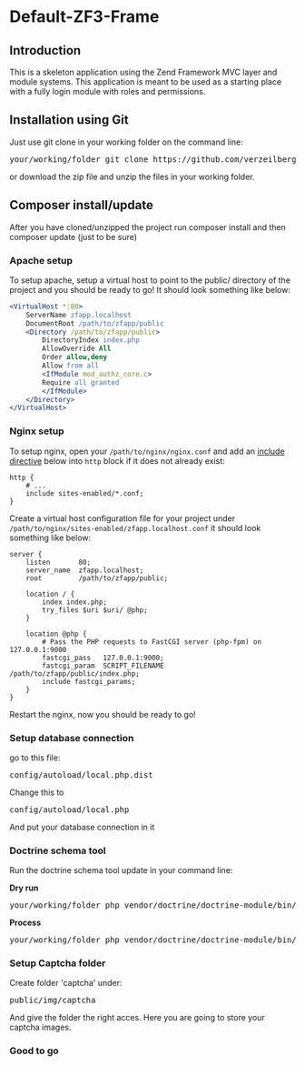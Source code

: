 # Default-ZF3-Frame

## Introduction

This is a skeleton application using the Zend Framework MVC layer and module
systems. This application is meant to be used as a starting place with a fully login module with roles and permissions. 

## Installation using Git

Just use git clone in your working folder on the command line:

<pre>
your/working/folder git clone https://github.com/verzeilberg/Default-ZF3-frame.git . 
</pre>

or download the zip file and unzip the files in your working folder.

## Composer install/update

After you have cloned/unzipped the project run composer install and then composer update (just to be sure)


### Apache setup

To setup apache, setup a virtual host to point to the public/ directory of the
project and you should be ready to go! It should look something like below:

```apache
<VirtualHost *:80>
    ServerName zfapp.localhost
    DocumentRoot /path/to/zfapp/public
    <Directory /path/to/zfapp/public>
        DirectoryIndex index.php
        AllowOverride All
        Order allow,deny
        Allow from all
        <IfModule mod_authz_core.c>
        Require all granted
        </IfModule>
    </Directory>
</VirtualHost>
```

### Nginx setup

To setup nginx, open your `/path/to/nginx/nginx.conf` and add an
[include directive](http://nginx.org/en/docs/ngx_core_module.html#include) below
into `http` block if it does not already exist:

```nginx
http {
    # ...
    include sites-enabled/*.conf;
}
```


Create a virtual host configuration file for your project under `/path/to/nginx/sites-enabled/zfapp.localhost.conf`
it should look something like below:

```nginx
server {
    listen       80;
    server_name  zfapp.localhost;
    root         /path/to/zfapp/public;

    location / {
        index index.php;
        try_files $uri $uri/ @php;
    }

    location @php {
        # Pass the PHP requests to FastCGI server (php-fpm) on 127.0.0.1:9000
        fastcgi_pass   127.0.0.1:9000;
        fastcgi_param  SCRIPT_FILENAME /path/to/zfapp/public/index.php;
        include fastcgi_params;
    }
}
```

Restart the nginx, now you should be ready to go!

### Setup database connection

go to this file:

<pre>
config/autoload/local.php.dist
</pre>

Change this to 

<pre>
config/autoload/local.php
</pre>

And put your database connection in it

### Doctrine schema tool

Run the doctrine schema tool update in your command line:


<b>Dry run</b>
<pre>
your/working/folder php vendor/doctrine/doctrine-module/bin/doctrine-module orm:schema-tool:update --dump-sql
</pre>

<b>Process</b>
<pre>
your/working/folder php vendor/doctrine/doctrine-module/bin/doctrine-module orm:schema-tool:update --dump-sql -f
</pre>

### Setup Captcha folder
Create folder 'captcha' under:

<pre>
public/img/captcha
</pre>

And give the folder the right acces. Here you are going to store your captcha images.

### Good to go
